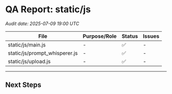 # QA Report: static/js
_Audit date: 2025-07-09 19:00 UTC_

| File | Purpose/Role | Status | Issues |
|------|--------------|--------|--------|
| static/js/main.js | - | ✅ | - |
| static/js/prompt_whisperer.js | - | ✅ | - |
| static/js/upload.js | - | ✅ | - |

---
## Next Steps

